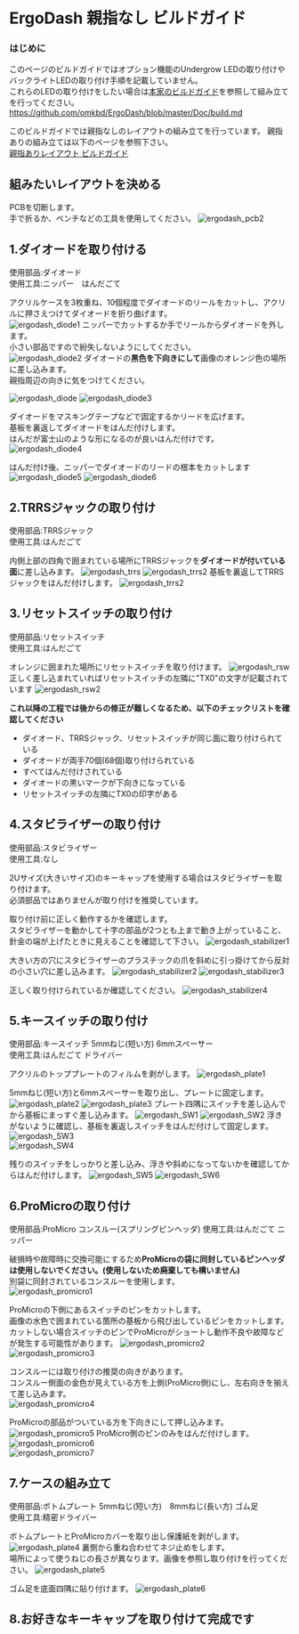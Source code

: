 # ErgoDash 親指なし ビルドガイド
### はじめに
このページのビルドガイドではオプション機能のUndergrow LEDの取り付けやバックライトLEDの取り付け手順を記載していません。  
これらのLEDの取り付けをしたい場合は[本家のビルドガイド](https://github.com/omkbd/ErgoDash/blob/master/Doc/build.md)を参照して組み立てを行ってください。  
https://github.com/omkbd/ErgoDash/blob/master/Doc/build.md
  

このビルドガイドでは親指なしのレイアウトの組み立てを行っています。
親指ありの組み立ては以下のページを参照下さい。  
[親指ありレイアウト ビルドガイド](ErgoDash_BuildGuide.md)

## 組みたいレイアウトを決める
    
PCBを切断します。  
手で折るか、ペンチなどの工具を使用してください。
![ergodash_pcb2](imgs/pcb2.JPG)

## 1.ダイオードを取り付ける
使用部品:ダイオード  
使用工具:ニッパー　はんだごて  

アクリルケースを3枚重ね、10個程度でダイオードのリールをカットし、アクリルに押さえつけてダイオードを折り曲げます。    
![ergodash_diode1](imgs/diode1.JPG)
ニッパーでカットするか手でリールからダイオードを外します。  
小さい部品ですので紛失しないようにしてください。    
![ergodash_diode2](imgs/diode2.JPG)
ダイオードの**黒色を下向きにして**画像のオレンジ色の場所に差し込みます。  
親指周辺の向きに気をつけてください。  

![ergodash_diode](imgs/diode3.jpg)
![ergodash_diode3](imgs/ergodash_diode_cut.jpg)

ダイオードをマスキングテープなどで固定するかリードを広げます。  
基板を裏返してダイオードをはんだ付けします。  
はんだが富士山のような形になるのが良いはんだ付けです。   
![ergodash_diode4](imgs/diode4.JPG) 

はんだ付け後、ニッパーでダイオードのリードの根本をカットします
![ergodash_diode5](imgs/diode5.JPG)
![ergodash_diode6](imgs/diode6.JPG)

## 2.TRRSジャックの取り付け
使用部品:TRRSジャック  
使用工具:はんだごて  
  
内側上部の四角で囲まれている場所にTRRSジャックを**ダイオードが付いている面**に差し込みます。
![ergodash_trrs](imgs/ergodash_trrs.png)
![ergodash_trrs2](imgs/trrs2.JPG)
基板を裏返してTRRSジャックをはんだ付けします。
![ergodash_trrs2](imgs/trrs3.JPG)

## 3.リセットスイッチの取り付け
使用部品:リセットスイッチ  
使用工具:はんだごて  
  
オレンジに囲まれた場所にリセットスイッチを取り付けます。
![ergodash_rsw](imgs/ergodash_rsw.png)
正しく差し込まれていればリセットスイッチの左隣に"TX0"の文字が記載されています
![ergodash_rsw2](imgs/rsw2.jpg)

**これ以降の工程では後からの修正が難しくなるため、以下のチェックリストを確認してください**

- ダイオード、TRRSジャック、リセットスイッチが同じ面に取り付けられている
- ダイオードが両手70個(68個)取り付けられている
- すべてはんだ付けされている
- ダイオードの黒いマークが下向きになっている
- リセットスイッチの左隣にTX0の印字がある

## 4.スタビライザーの取り付け
使用部品:スタビライザー  
使用工具:なし  
  
2Uサイズ(大きいサイズ)のキーキャップを使用する場合はスタビライザーを取り付けます。  
必須部品ではありませんが取り付けを推奨しています。

取り付け前に正しく動作するかを確認します。  
スタビライザーを動かして十字の部品が2つとも上まで動き上がっていること、針金の端が上げたときに見えることを確認して下さい。
![ergodash_stabilizer1](imgs/stabilizer1.jpg)

大きい方の穴にスタビライザーのプラスチックの爪を斜めに引っ掛けてから反対の小さい穴に差し込みます。
![ergodash_stabilizer2](imgs/stabilizer2.JPG)
![ergodash_stabilizer3](imgs/stabilizer3.JPG)

正しく取り付けられているか確認してください。
![ergodash_stabilizer4](imgs/stabilizer4.JPG)
## 5.キースイッチの取り付け
使用部品:キースイッチ 5mmねじ(短い方) 6mmスペーサー  
使用工具:はんだごて  ドライバー
  
アクリルのトッププレートのフィルムを剥がします。
![ergodash_plate1](imgs/plate1.JPG)

5mmねじ(短い方)と6mmスペーサーを取り出し、プレートに固定します。
![ergodash_plate2](imgs/plate2.JPG)
![ergodash_plate3](imgs/plate3.JPG)
プレート四隅にスイッチを差し込んでから基板にまっすぐ差し込みます。
![ergodash_SW1](imgs/SW1.JPG)
![ergodash_SW2](imgs/SW2.JPG)
浮きがないように確認し、基板を裏返しスイッチをはんだ付けして固定します。
![ergodash_SW3](imgs/SW3.JPG)\
![ergodash_SW4](imgs/SW4.JPG)

残りのスイッチをしっかりと差し込み、浮きや斜めになってないかを確認してからはんだ付けします。
![ergodash_SW5](imgs/SW5.JPG)
![ergodash_SW6](imgs/SW6.JPG)

## 6.ProMicroの取り付け
使用部品:ProMicro コンスルー(スプリングピンヘッダ)
使用工具:はんだごて  ニッパー
  
破損時や故障時に交換可能にするため**ProMicroの袋に同封しているピンヘッダは使用しないでください。(使用しないため廃棄しても構いません)**  
別袋に同封されているコンスルーを使用します。  
![ergodash_promicro1](imgs/promicro1.jpg)
  
ProMicroの下側にあるスイッチのピンをカットします。  
画像の水色で囲まれている箇所の基板から飛び出しているピンをカットします。  
カットしない場合スイッチのピンでProMicroがショートし動作不良や故障などが発生する可能性があります。
![ergodash_promicro2](imgs/ergodash_promicro2.png)
![ergodash_promicro3](imgs/promicro3.JPG)

コンスルーには取り付けの推奨の向きがあります。  
コンスルー側面の金色が見えている方を上側(ProMicro側)にし、左右向きを揃えて差し込みます。  
![ergodash_promicro4](imgs/promicro4.jpg)

ProMicroの部品がついている方を下向きにして押し込みます。  
![ergodash_promicro5](imgs/promicro5.JPG)
ProMicro側のピンのみをはんだ付けします。
![ergodash_promicro6](imgs/promicro6.jpg)  
![ergodash_promicro7](imgs/promicro7.JPG)

## 7.ケースの組み立て
使用部品:ボトムプレート 5mmねじ(短い方)　8mmねじ(長い方) ゴム足  
使用工具:精密ドライバー

ボトムプレートとProMicroカバーを取り出し保護紙を剥がします。 
![ergodash_plate4](imgs/plate4.JPG)
裏側から重ね合わせてネジ止めをします。  
場所によって使うねじの長さが異なります。画像を参照し取り付けを行ってください。
![ergodash_plate5](imgs/plate5.JPG)

ゴム足を底面四隅に貼り付けます。
![ergodash_plate6](imgs/plate6.JPG)
## 8.お好きなキーキャップを取り付けて完成です